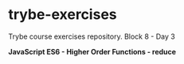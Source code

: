 # trybe-exercises
Trybe course exercises repository.
Block 8 - Day 3

**JavaScript ES6 - Higher Order Functions - reduce**